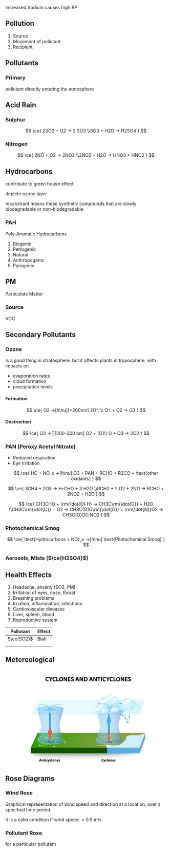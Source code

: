 Increased Sodium causes high BP

## Pollution

1.  Source
1.  Movement of pollutant
1.  Recipient

## Pollutants

### Primary

pollutant directly entering the atmosphere

## Acid Rain

### Sulphur

$$
\ce{
2SO2 + O2 -> 2 SO3 \\SO3 + H2O -> H2SO4
}
$$

### Nitrogen

$$
\ce{
2NO + O2 -> 2NO2 \\2NO2 + H2O -> HNO3 + HNO2
}
$$

## Hydrocarbons

contribute to green house effect

deplete ozone layer

recalcitrant means these synthetic compounds that are slowly biodegradable or non-biodegradable

### PAH

Poly-Aromatic Hydrocarbons

1. Biogenic
2. Petrogenic
3. Natural
4. Anthropogenic
5. Pyrogenic

## PM

Particulate Matter

### Source

VOC

## Secondary Pollutants

### Ozone

is a good thing in stratosphere. but it affects plants in troposphere, with impacts on

- evaporation rates
- cloud formation
- precipitation levels

#### Formation

$$
\ce{
O2
->[h\nu][<200nm]
2O^. \\
O^. + O2
->
O3
}
$$

#### Destruction

$$
\ce{
O3
->[][200-300 nm]
O2 + [O]\\
O + O3 -> 2O2
}
$$

### PAN (Peroxy Acetyl Nitrate)

- Reduced respiration
- Eye Irritation

$$
\ce{
HC + NO_x ->[h\nu] O3 + PAN + RCHO + R2CO + \text{other oxidants}
}
$$

$$
\ce{
3CH4 + 2O3 -> H-CHO + 3 H2O \\RCH2 + 2 O2 + 2NO -> RCHO + 2NO2 + H2O
}
$$

$$
\ce{
CH3CHO + \rm{\dot{O} H} -> CH3C\rm{\dot{O}} + H2O \\CH3C\rm{\dot{O}} + O2 ->
CH3C(O)O\rm{\dot{O}} + \rm{\dot{N}}O2 ->
CH3C(O)OO NO2
}
$$

### Photochemical Smog

$$
\ce{
\text{Hydrocarbons + NO}_x ->[h\nu] \text{Photochemical Smog}
}
$$

### Aerosols, Mists ($\ce{H2SO4}$)

## Health Effects

1. Headache, anxiety (SO2, PM)
2. Irritation of eyes, nose, throat
3. Breathing problems
4. Irriation, inflammation, infections
5. Cardiovascular diseases
6. Liver, spleen, blood
7. Reproductive system

| Pollutant  | Effect |
| ---------- | ------ |
| $\ce{SO2}$ | Blah   |
|            |        |
|            |        |

## Metereological

![What Is an Anticyclone? - WorldAtlas](assets/06/shutterstock-392275552.jpg)

## Rose Diagrams

### Wind Rose

Graphical representation of wind speed and direction at a location, over a specified time period.

It is a calm condition if wind speed $< 0.5 \text{ m/s}$

### Pollutant Rose

for a particular pollutant
